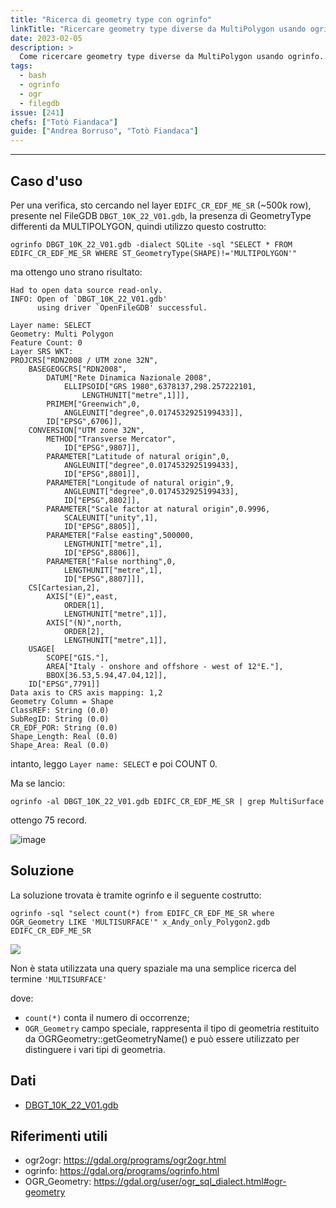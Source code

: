 ```yaml
---
title: "Ricerca di geometry type con ogrinfo"
linkTitle: "Ricercare geometry type diverse da MultiPolygon usando ogrinfo"
date: 2023-02-05
description: >
  Come ricercare geometry type diverse da MultiPolygon usando ogrinfo.
tags:
  - bash
  - ogrinfo
  - ogr
  - filegdb
issue: [241]
chefs: ["Totò Fiandaca"]
guide: ["Andrea Borruso", "Totò Fiandaca"]
---
```


---

## Caso d'uso

Per una verifica, sto cercando nel layer `EDIFC_CR_EDF_ME_SR` (~500k row), presente nel FileGDB `DBGT_10K_22_V01.gdb`, la presenza di GeometryType differenti da MULTIPOLYGON, quindi utilizzo questo costrutto:

```
ogrinfo DBGT_10K_22_V01.gdb -dialect SQLite -sql "SELECT * FROM EDIFC_CR_EDF_ME_SR WHERE ST_GeometryType(SHAPE)!='MULTIPOLYGON'"
```

ma ottengo uno strano risultato:

```
Had to open data source read-only.
INFO: Open of `DBGT_10K_22_V01.gdb'
      using driver `OpenFileGDB' successful.

Layer name: SELECT
Geometry: Multi Polygon
Feature Count: 0
Layer SRS WKT:
PROJCRS["RDN2008 / UTM zone 32N",
    BASEGEOGCRS["RDN2008",
        DATUM["Rete Dinamica Nazionale 2008",
            ELLIPSOID["GRS 1980",6378137,298.257222101,
                LENGTHUNIT["metre",1]]],
        PRIMEM["Greenwich",0,
            ANGLEUNIT["degree",0.0174532925199433]],
        ID["EPSG",6706]],
    CONVERSION["UTM zone 32N",
        METHOD["Transverse Mercator",
            ID["EPSG",9807]],
        PARAMETER["Latitude of natural origin",0,
            ANGLEUNIT["degree",0.0174532925199433],
            ID["EPSG",8801]],
        PARAMETER["Longitude of natural origin",9,
            ANGLEUNIT["degree",0.0174532925199433],
            ID["EPSG",8802]],
        PARAMETER["Scale factor at natural origin",0.9996,
            SCALEUNIT["unity",1],
            ID["EPSG",8805]],
        PARAMETER["False easting",500000,
            LENGTHUNIT["metre",1],
            ID["EPSG",8806]],
        PARAMETER["False northing",0,
            LENGTHUNIT["metre",1],
            ID["EPSG",8807]]],
    CS[Cartesian,2],
        AXIS["(E)",east,
            ORDER[1],
            LENGTHUNIT["metre",1]],
        AXIS["(N)",north,
            ORDER[2],
            LENGTHUNIT["metre",1]],
    USAGE[
        SCOPE["GIS."],
        AREA["Italy - onshore and offshore - west of 12°E."],
        BBOX[36.53,5.94,47.04,12]],
    ID["EPSG",7791]]
Data axis to CRS axis mapping: 1,2
Geometry Column = Shape
ClassREF: String (0.0)
SubRegID: String (0.0)
CR_EDF_POR: String (0.0)
Shape_Length: Real (0.0)
Shape_Area: Real (0.0)
```

intanto, leggo `Layer name: SELECT` e poi COUNT 0.

Ma se lancio:

`ogrinfo -al DBGT_10K_22_V01.gdb EDIFC_CR_EDF_ME_SR | grep MultiSurface`

ottengo 75 record.

![image](https://user-images.githubusercontent.com/7631137/216839925-9ba80b59-4598-4faa-bb37-d377485551bc.png)

## Soluzione

La soluzione trovata è tramite ogrinfo e il seguente costrutto:

```
ogrinfo -sql "select count(*) from EDIFC_CR_EDF_ME_SR where OGR_Geometry LIKE 'MULTISURFACE'" x_Andy_only_Polygon2.gdb EDIFC_CR_EDF_ME_SR
```

![](https://user-images.githubusercontent.com/7631137/218672739-e3d4a04d-4a09-40c1-a589-12ac123a8b1b.png)

Non è stata utilizzata una query spaziale ma una semplice ricerca del termine `'MULTISURFACE'`

dove:
- `count(*)` conta il numero di occorrenze;
- `OGR_Geometry` campo speciale, rappresenta il tipo di geometria restituito da OGRGeometry::getGeometryName() e può essere utilizzato per distinguere i vari tipi di geometria.

## Dati

- [DBGT_10K_22_V01.gdb](https://www.sardegnageoportale.it/index.php?xsl=2420&s=40&v=9&c=95645&es=6603&na=1&n=100&esp=1&tb=14401)

## Riferimenti utili

- ogr2ogr: <https://gdal.org/programs/ogr2ogr.html>
- ogrinfo: <https://gdal.org/programs/ogrinfo.html>
- OGR_Geometry: <https://gdal.org/user/ogr_sql_dialect.html#ogr-geometry>
